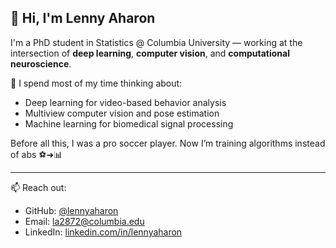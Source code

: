 ## 👋 Hi, I'm Lenny Aharon

I'm a PhD student in Statistics @ Columbia University — working at the intersection of **deep learning**, **computer vision**, and **computational neuroscience**. 

🧠 I spend most of my time thinking about:
- Deep learning for video-based behavior analysis
- Multiview computer vision and pose estimation
- Machine learning for biomedical signal processing

Before all this, I was a pro soccer player. Now I’m training algorithms instead of abs ⚽➜📊

---

📫 Reach out:
- GitHub: [@lennyaharon](https://github.com/lennyaharon)
- Email: [la2872@columbia.edu](mailto:la2872@columbia.edu)
- LinkedIn: [linkedin.com/in/lennyaharon](https://www.linkedin.com/in/lennyaharon)



<!--
**LennyAharon/LennyAharon** is a ✨ _special_ ✨ repository because its `README.md` (this file) appears on your GitHub profile.

Here are some ideas to get you started:

- 🔭 I’m currently working on ...
- 🌱 I’m currently learning ...
- 👯 I’m looking to collaborate on ...
- 🤔 I’m looking for help with ...
- 💬 Ask me about ...
- 📫 How to reach me: ...
- 😄 Pronouns: ...
- ⚡ Fun fact: ...
-->
